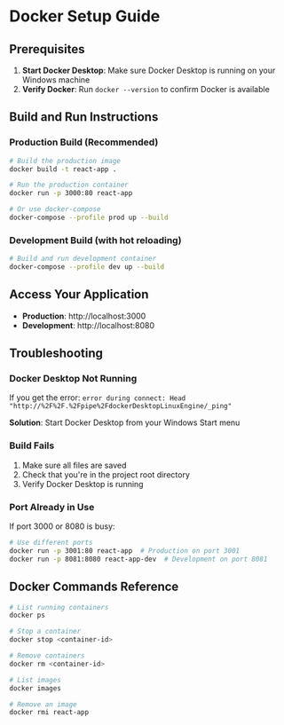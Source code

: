 # Docker Setup Guide

## Prerequisites
1. **Start Docker Desktop**: Make sure Docker Desktop is running on your Windows machine
2. **Verify Docker**: Run `docker --version` to confirm Docker is available

## Build and Run Instructions

### Production Build (Recommended)
```bash
# Build the production image
docker build -t react-app .

# Run the production container
docker run -p 3000:80 react-app

# Or use docker-compose
docker-compose --profile prod up --build
```

### Development Build (with hot reloading)
```bash
# Build and run development container
docker-compose --profile dev up --build
```

## Access Your Application
- **Production**: http://localhost:3000
- **Development**: http://localhost:8080

## Troubleshooting

### Docker Desktop Not Running
If you get the error: `error during connect: Head "http://%2F%2F.%2Fpipe%2FdockerDesktopLinuxEngine/_ping"`

**Solution**: Start Docker Desktop from your Windows Start menu

### Build Fails
1. Make sure all files are saved
2. Check that you're in the project root directory
3. Verify Docker Desktop is running

### Port Already in Use
If port 3000 or 8080 is busy:
```bash
# Use different ports
docker run -p 3001:80 react-app  # Production on port 3001
docker run -p 8081:8080 react-app-dev  # Development on port 8081
```

## Docker Commands Reference
```bash
# List running containers
docker ps

# Stop a container
docker stop <container-id>

# Remove containers
docker rm <container-id>

# List images
docker images

# Remove an image
docker rmi react-app
```